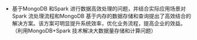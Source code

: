 - 基于MongoDB 和Spark 进行数据高效处理的问题，并结合实际应用场景对Spark 流处理流程和MongoDB 基于内存的数据存储和查询提出了高效结合的解决方案。该方案可明显提升系统效率，优化业务流程，提高企业的效益。（利用MongoDB+Spark 技术解决大数据量存储和计算问题）

